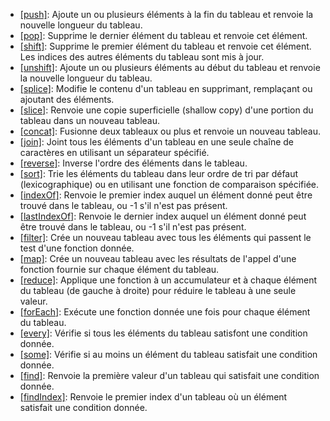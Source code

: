 - [[push]](): Ajoute un ou plusieurs éléments à la fin du tableau et renvoie la nouvelle longueur du tableau.
- [[pop]](): Supprime le dernier élément du tableau et renvoie cet élément.
- [[shift]](): Supprime le premier élément du tableau et renvoie cet élément. Les indices des autres éléments du tableau sont mis à jour.
- [[unshift]](): Ajoute un ou plusieurs éléments au début du tableau et renvoie la nouvelle longueur du tableau.
- [[splice]](): Modifie le contenu d'un tableau en supprimant, remplaçant ou ajoutant des éléments.
- [[slice]](): Renvoie une copie superficielle (shallow copy) d'une portion du tableau dans un nouveau tableau.
- [[concat]](): Fusionne deux tableaux ou plus et renvoie un nouveau tableau.
- [[join]](): Joint tous les éléments d'un tableau en une seule chaîne de caractères en utilisant un séparateur spécifié.
- [[reverse]](): Inverse l'ordre des éléments dans le tableau.
- [[sort]](): Trie les éléments du tableau dans leur ordre de tri par défaut (lexicographique) ou en utilisant une fonction de comparaison spécifiée.
- [[indexOf]](): Renvoie le premier index auquel un élément donné peut être trouvé dans le tableau, ou -1 s'il n'est pas présent.
- [[lastIndexOf]](): Renvoie le dernier index auquel un élément donné peut être trouvé dans le tableau, ou -1 s'il n'est pas présent.
- [[filter]](): Crée un nouveau tableau avec tous les éléments qui passent le test d'une fonction donnée.
- [[map]](): Crée un nouveau tableau avec les résultats de l'appel d'une fonction fournie sur chaque élément du tableau.
- [[reduce]](): Applique une fonction à un accumulateur et à chaque élément du tableau (de gauche à droite) pour réduire le tableau à une seule valeur.
- [[forEach]](): Exécute une fonction donnée une fois pour chaque élément du tableau.
- [[every]](): Vérifie si tous les éléments du tableau satisfont une condition donnée.
- [[some]](): Vérifie si au moins un élément du tableau satisfait une condition donnée.
- [[find]](): Renvoie la première valeur d'un tableau qui satisfait une condition donnée.
- [[findIndex]](): Renvoie le premier index d'un tableau où un élément satisfait une condition donnée.